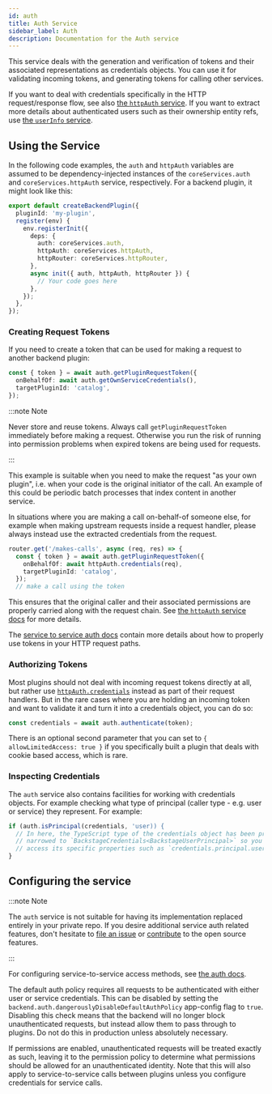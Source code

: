 ```yaml
---
id: auth
title: Auth Service
sidebar_label: Auth
description: Documentation for the Auth service
---
```


This service deals with the generation and verification of tokens and their
associated representations as credentials objects. You can use it for validating
incoming tokens, and generating tokens for calling other services.

If you want to deal with credentials specifically in the HTTP request/response
flow, see also [the `httpAuth` service](./http-auth.md). If you want to extract
more details about authenticated users such as their ownership entity refs, use
[the `userInfo` service](./user-info.md).

## Using the Service

In the following code examples, the `auth` and `httpAuth` variables are assumed
to be dependency-injected instances of the `coreServices.auth` and
`coreServices.httpAuth` service, respectively. For a backend plugin, it might
look like this:

```ts
export default createBackendPlugin({
  pluginId: 'my-plugin',
  register(env) {
    env.registerInit({
      deps: {
        auth: coreServices.auth,
        httpAuth: coreServices.httpAuth,
        httpRouter: coreServices.httpRouter,
      },
      async init({ auth, httpAuth, httpRouter }) {
        // Your code goes here
      },
    });
  },
});
```

### Creating Request Tokens

If you need to create a token that can be used for making a request to another
backend plugin:

```ts
const { token } = await auth.getPluginRequestToken({
  onBehalfOf: await auth.getOwnServiceCredentials(),
  targetPluginId: 'catalog',
});
```

:::note Note

Never store and reuse tokens. Always call `getPluginRequestToken` immediately
before making a request. Otherwise you run the risk of running into permission
problems when expired tokens are being used for requests.

:::

This example is suitable when you need to make the request "as your own plugin",
i.e. when your code is the original initiator of the call. An example of this
could be periodic batch processes that index content in another service.

In situations where you are making a call on-behalf-of someone else, for example
when making upstream requests inside a request handler, please always instead
use the extracted credentials from the request.

```ts
router.get('/makes-calls', async (req, res) => {
  const { token } = await auth.getPluginRequestToken({
    onBehalfOf: await httpAuth.credentials(req),
    targetPluginId: 'catalog',
  });
  // make a call using the token
```

This ensures that the original caller and their associated permissions are
properly carried along with the request chain. See [the `httpAuth` service docs](./http-auth.md)
for more details.

The [service to service auth docs](../../auth/service-to-service-auth.md)
contain more details about how to properly use tokens in your HTTP request
paths.

### Authorizing Tokens

Most plugins should not deal with incoming request tokens directly at all, but
rather use [`httpAuth.credentials`](./http-auth.md) instead as part of their
request handlers. But in the rare cases where you are holding an incoming token
and want to validate it and turn it into a credentials object, you can do so:

```ts
const credentials = await auth.authenticate(token);
```

There is an optional second parameter that you can set to `{ allowLimitedAccess:
true }` if you specifically built a plugin that deals with cookie based access,
which is rare.

### Inspecting Credentials

The `auth` service also contains facilities for working with credentials
objects. For example checking what type of principal (caller type - e.g. user or
service) they represent. For example:

```ts
if (auth.isPrincipal(credentials, 'user)) {
  // In here, the TypeScript type of the credentials object has been properly
  // narrowed to `BackstageCredentials<BackstageUserPrincipal>` so you can
  // access its specific properties such as `credentials.principal.userEntityRef`.
}
```

## Configuring the service

:::note Note

The `auth` service is not suitable for having its implementation replaced
entirely in your private repo. If you desire additional service auth related
features, don't hesitate to [file an issue](https://github.com/backstage/backstage/issues/new/choose)
or [contribute](https://github.com/backstage/backstage/blob/master/CONTRIBUTING.md) to the open source features.

:::

For configuring service-to-service access methods, see [the auth docs](../../auth/service-to-service-auth.md).

The default auth policy requires all requests to be authenticated with either
user or service credentials. This can be disabled by setting the
`backend.auth.dangerouslyDisableDefaultAuthPolicy` app-config flag to `true`.
Disabling this check means that the backend will no longer block unauthenticated
requests, but instead allow them to pass through to plugins. Do not do this in
production unless absolutely necessary.

If permissions are enabled, unauthenticated requests will be treated exactly as
such, leaving it to the permission policy to determine what permissions should
be allowed for an unauthenticated identity. Note that this will also apply to
service-to-service calls between plugins unless you configure credentials for
service calls.
